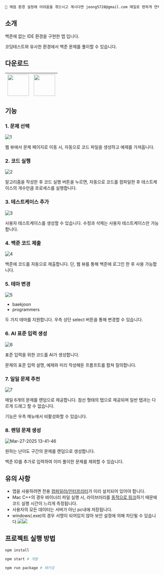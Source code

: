 ```md
📢 채점 환경 설정에 어려움을 겪으시고 계시다면 jeong5728@gmail.com 메일로 편하게 연락주세요.
```

## 소개

백준에 없는 IDE 환경을 구현한 앱 입니다.

코딩테스트와 유사한 환경에서 백준 문제를 풀이할 수 있습니다.

## 다운로드

|<a href="https://github.com/junghyunbak/boj-ide/releases/download/1.18.29/BOJ-IDE-1.18.29.dmg"><img width="70px" src="https://github.com/user-attachments/assets/b3d81a17-25cd-4862-8a4b-baacb233a3ea"/></a>|<a href="https://github.com/junghyunbak/boj-ide/releases/download/1.18.29/BOJ-IDE-setup-1.18.29.exe"><img width="70px" src="https://github.com/user-attachments/assets/31a67d43-efe4-43ba-88f1-d9288a067139"/></a>|
|-|-|

## 기능
### 1. 문제 선택

![1](https://github.com/user-attachments/assets/ad078657-b8d4-4cfa-b3a2-e4b330a07f1e)

웹 뷰에서 문제 페이지로 이동 시, 자동으로 코드 파일을 생성하고 예제를 가져옵니다.

### 2. 코드 실행

![2](https://github.com/user-attachments/assets/4f20058d-e0cf-4036-a2ba-8ca3c92856c4)

알고리즘을 작성한 후 코드 실행 버튼을 누르면, 자동으로 코드를 컴파일한 후 테스트케이스의 개수만큼 프로세스를 실행합니다.

### 3. 테스트케이스 추가

![3](https://github.com/user-attachments/assets/b4f061b7-36e3-4752-8831-29d2a2dcdc46)

사용자 테스트케이스를 생성할 수 있습니다. 수정과 삭제는 사용자 테스트케이스만 가능합니다.

### 4. 백준 코드 제출

![4](https://github.com/user-attachments/assets/126b81ca-1ac6-4d5b-a1ab-5d18069b188c)

백준에 코드를 자동으로 제출합니다. 단, 웹 뷰를 통해 백준에 로그인 한 후 사용 가능합니다.

### 5. 테마 변경

![5](https://github.com/user-attachments/assets/481d58d3-33e7-477c-b339-82ab2685d85c)

- baekjoon
- programmers

두 가지 테마를 지원합니다. 우측 상단 select 버튼을 통해 변경할 수 있습니다.

### 6. AI 표준 입력 생성

![6](https://github.com/user-attachments/assets/6eabddbe-40db-4746-8f0f-697c76b2bd4a)

표준 입력을 위한 코드를 AI가 생성합니다.

문제의 표준 입력 설명, 예제와 미리 작성해둔 프롬프트를 합쳐 질의합니다.

### 7. 일일 문제 추천

![7](https://github.com/user-attachments/assets/ae5c8e70-899d-475f-a59a-1bd275982726)

매일 6개의 문제를 랜덤으로 제공합니다. 점선 형태의 탭으로 제공되며 일반 탭과는 다르게 드래그 할 수 없습니다.

기능은 우측 메뉴에서 비활성화할 수 있습니다.

### 8. 랜덤 문제 생성

![Mar-27-2025 13-41-46](https://github.com/user-attachments/assets/b7feae03-0dbe-4c30-ac41-58f480920a9d)

원하는 난이도 구간의 문제를 랜덤으로 생성합니다.

백준 ID를 추가로 입력하여 이미 풀이한 문제를 제외할 수 있습니다.

## 유의 사항

* 앱을 사용하려면 전용 [컴파일러/인터프리터](https://boj-ide.gitbook.io/boj-ide-docs/note/cli)가 미리 설치되어 있어야 합니다.
* Mac C++의 경우 바이너리 파일 실행 시, 라이브러리를 [동적으로 링크](https://boj-ide.gitbook.io/boj-ide-docs/note/language#c)하기 때문에 코드 실행 시간이 느리게 측정됩니다.
* 사용자의 모든 데이터는 서버가 아닌 pc내에 저장됩니다.
* windows(.exe)의 경우 서명이 되어있지 않아 보안 설정에 의해 차단될 수 있습니다.<img src="https://github.com/user-attachments/assets/842c6fd3-9c1e-4dc2-8df3-0c4408164205"/><img src="https://github.com/user-attachments/assets/b8382fb1-47fa-4f9f-bcd7-e05c7fe5b12b"/>

## 프로젝트 실행 방법

```bash
npm install

npm start # 개발

npm run package # 패키징
```
